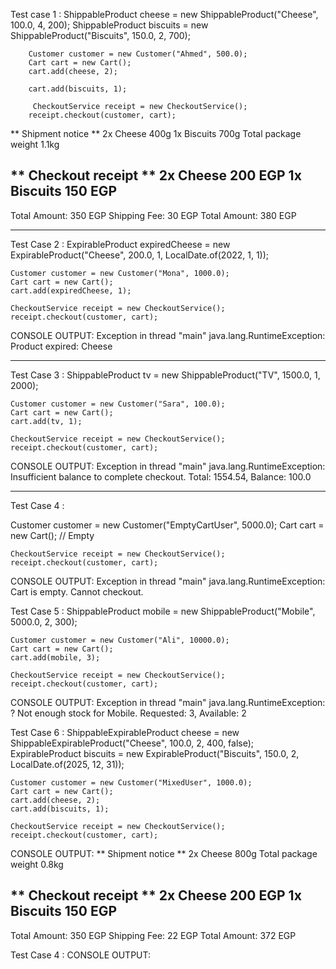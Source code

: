 Test case 1 :
ShippableProduct cheese = new ShippableProduct("Cheese", 100.0, 4, 200);
        ShippableProduct biscuits = new ShippableProduct("Biscuits", 150.0, 2, 700);

        Customer customer = new Customer("Ahmed", 500.0);
        Cart cart = new Cart();
        cart.add(cheese, 2);

        cart.add(biscuits, 1);

         CheckoutService receipt = new CheckoutService();
        receipt.checkout(customer, cart);

** Shipment notice **
2x Cheese      400g
1x Biscuits      700g
Total package weight 1.1kg

** Checkout receipt **
2x Cheese    200 EGP
1x Biscuits    150 EGP
----------------------
Total Amount: 350 EGP
Shipping Fee: 30 EGP
Total Amount: 380 EGP


-----------------------------------
Test Case 2 :
 ExpirableProduct expiredCheese = new ExpirableProduct("Cheese", 200.0, 1, LocalDate.of(2022, 1, 1));

    Customer customer = new Customer("Mona", 1000.0);
    Cart cart = new Cart();
    cart.add(expiredCheese, 1);

    CheckoutService receipt = new CheckoutService();
    receipt.checkout(customer, cart);

CONSOLE OUTPUT:
 Exception in thread "main" java.lang.RuntimeException: Product expired: Cheese

----------------------------------
Test Case 3 :
 ShippableProduct tv = new ShippableProduct("TV", 1500.0, 1, 2000);

    Customer customer = new Customer("Sara", 100.0);  
    Cart cart = new Cart();
    cart.add(tv, 1);

    CheckoutService receipt = new CheckoutService();
    receipt.checkout(customer, cart);

CONSOLE OUTPUT:
 Exception in thread "main" java.lang.RuntimeException: Insufficient balance to complete checkout. Total: 1554.54, Balance: 
100.0

----------------------------------
Test Case 4 :

 Customer customer = new Customer("EmptyCartUser", 5000.0);
    Cart cart = new Cart(); // Empty

    CheckoutService receipt = new CheckoutService();
    receipt.checkout(customer, cart);

CONSOLE OUTPUT:
Exception in thread "main" java.lang.RuntimeException: Cart is empty. Cannot checkout.

Test Case 5 :
 ShippableProduct mobile = new ShippableProduct("Mobile", 5000.0, 2, 300);  

    Customer customer = new Customer("Ali", 10000.0);
    Cart cart = new Cart();
    cart.add(mobile, 3);  

    CheckoutService receipt = new CheckoutService();
    receipt.checkout(customer, cart);
    
CONSOLE OUTPUT:
Exception in thread "main" java.lang.RuntimeException: ? Not enough stock for Mobile. Requested: 3, Available: 2

Test Case 6 :
    ShippableExpirableProduct cheese = new ShippableExpirableProduct("Cheese", 100.0, 2, 400, false);
    ExpirableProduct biscuits = new ExpirableProduct("Biscuits", 150.0, 2, LocalDate.of(2025, 12, 31));

    Customer customer = new Customer("MixedUser", 1000.0);
    Cart cart = new Cart();
    cart.add(cheese, 2);
    cart.add(biscuits, 1);

    CheckoutService receipt = new CheckoutService();
    receipt.checkout(customer, cart);
CONSOLE OUTPUT:
** Shipment notice **
2x Cheese      800g
Total package weight 0.8kg

** Checkout receipt **
2x Cheese    200 EGP
1x Biscuits    150 EGP
----------------------
Total Amount: 350 EGP
Shipping Fee: 22 EGP
Total Amount: 372 EGP

Test Case 4 :
CONSOLE OUTPUT:

